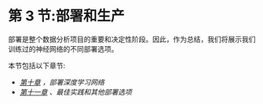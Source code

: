 <title>B16391_Section3_Final_NM_ePUB</title>

# 第 3 节:部署和生产

部署是整个数据分析项目的重要和决定性阶段。因此，作为总结，我们将展示我们训练过的神经网络的不同部署选项。

本节包括以下章节:

*   [*第十章*](B16391_10_Final_VK_ePUB.xhtml#_idTextAnchor367) *，部署深度学习网络*
*   [*第十一章*](B16391_11_Final_NM_ePUB.xhtml#_idTextAnchor386) *、最佳实践和其他部署选项*